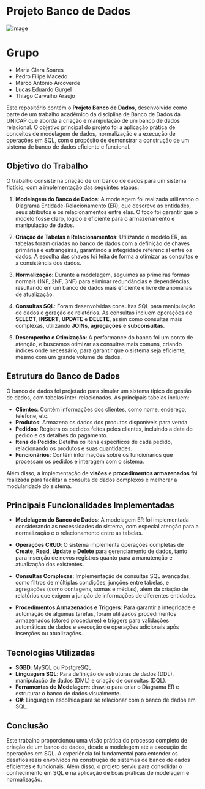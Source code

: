 # Projeto Banco de Dados

![image](https://github.com/user-attachments/assets/71fb98ad-e892-4f57-8f4b-3b947df29f84)

# Grupo
- Maria Clara Soares
- Pedro Filipe Macedo
- Marco Antônio Arcoverde
- Lucas Eduardo Gurgel
- Thiago Carvalho Araujo

Este repositório contém o **Projeto Banco de Dados**, desenvolvido como parte de um trabalho acadêmico da disciplina de Banco de Dados da UNICAP que aborda a criação e manipulação de um banco de dados relacional. O objetivo principal do projeto foi a aplicação prática de conceitos de modelagem de dados, normalização e a execução de operações em SQL, com o propósito de demonstrar a construção de um sistema de banco de dados eficiente e funcional.

## Objetivo do Trabalho

O trabalho consiste na criação de um banco de dados para um sistema fictício, com a implementação das seguintes etapas:

1. **Modelagem do Banco de Dados**: A modelagem foi realizada utilizando o Diagrama Entidade-Relacionamento (ER), que descreve as entidades, seus atributos e os relacionamentos entre elas. O foco foi garantir que o modelo fosse claro, lógico e eficiente para o armazenamento e manipulação de dados.

2. **Criação de Tabelas e Relacionamentos**: Utilizando o modelo ER, as tabelas foram criadas no banco de dados com a definição de chaves primárias e estrangeiras, garantindo a integridade referencial entre os dados. A escolha das chaves foi feita de forma a otimizar as consultas e a consistência dos dados.

3. **Normalização**: Durante a modelagem, seguimos as primeiras formas normais (1NF, 2NF, 3NF) para eliminar redundâncias e dependências, resultando em um banco de dados mais eficiente e livre de anomalias de atualização.

4. **Consultas SQL**: Foram desenvolvidas consultas SQL para manipulação de dados e geração de relatórios. As consultas incluem operações de **SELECT**, **INSERT**, **UPDATE** e **DELETE**, assim como consultas mais complexas, utilizando **JOINs**, **agregações** e **subconsultas**.

5. **Desempenho e Otimização**: A performance do banco foi um ponto de atenção, e buscamos otimizar as consultas mais comuns, criando índices onde necessário, para garantir que o sistema seja eficiente, mesmo com um grande volume de dados.

## Estrutura do Banco de Dados

O banco de dados foi projetado para simular um sistema típico de gestão de dados, com tabelas inter-relacionadas. As principais tabelas incluem:

- **Clientes**: Contém informações dos clientes, como nome, endereço, telefone, etc.
- **Produtos**: Armazena os dados dos produtos disponíveis para venda.
- **Pedidos**: Registra os pedidos feitos pelos clientes, incluindo a data do pedido e os detalhes do pagamento.
- **Itens de Pedido**: Detalha os itens específicos de cada pedido, relacionando os produtos e suas quantidades.
- **Funcionários**: Contém informações sobre os funcionários que processam os pedidos e interagem com o sistema.

Além disso, a implementação de **visões** e **procedimentos armazenados** foi realizada para facilitar a consulta de dados complexos e melhorar a modularidade do sistema.

## Principais Funcionalidades Implementadas

- **Modelagem do Banco de Dados**: A modelagem ER foi implementada considerando as necessidades do sistema, com especial atenção para a normalização e o relacionamento entre as tabelas.
  
- **Operações CRUD**: O sistema implementa operações completas de **Create**, **Read**, **Update** e **Delete** para gerenciamento de dados, tanto para inserção de novos registros quanto para a manutenção e atualização dos existentes.

- **Consultas Complexas**: Implementação de consultas SQL avançadas, como filtros de múltiplas condições, junções entre tabelas, e agregações (como contagens, somas e médias), além da criação de relatórios que exigem a junção de informações de diferentes entidades.

- **Procedimentos Armazenados e Triggers**: Para garantir a integridade e automação de algumas tarefas, foram utilizados procedimentos armazenados (stored procedures) e triggers para validações automáticas de dados e execução de operações adicionais após inserções ou atualizações.

## Tecnologias Utilizadas

- **SGBD**: MySQL ou PostgreSQL.
- **Linguagem SQL**: Para definição de estruturas de dados (DDL), manipulação de dados (DML) e criação de consultas (DQL).
- **Ferramentas de Modelagem**: draw.io para criar o Diagrama ER e estruturar o banco de dados visualmente.
- **C#**: Linguagem escolhida para se relacionar com o banco de dados em SQL.

## Conclusão

Este trabalho proporcionou uma visão prática do processo completo de criação de um banco de dados, desde a modelagem até a execução de operações em SQL. A experiência foi fundamental para entender os desafios reais envolvidos na construção de sistemas de banco de dados eficientes e funcionais. Além disso, o projeto serviu para consolidar o conhecimento em SQL e na aplicação de boas práticas de modelagem e normalização.
